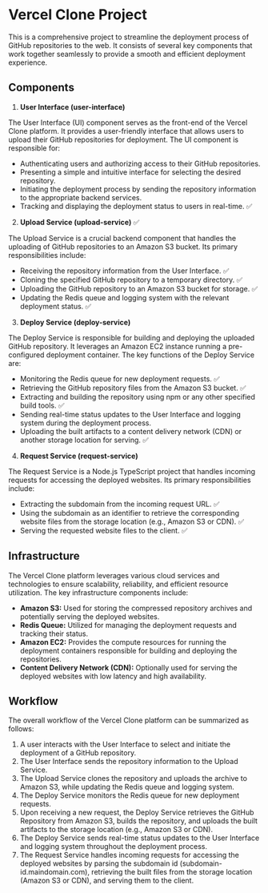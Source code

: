 # Vercel Clone Project

This is a comprehensive project to streamline the deployment process of GitHub repositories to the web. It consists of several key components that work together seamlessly to provide a smooth and efficient deployment experience.

## Components

1. **User Interface (user-interface)**

The User Interface (UI) component serves as the front-end of the Vercel Clone platform. It provides a user-friendly interface that allows users to upload their GitHub repositories for deployment. The UI component is responsible for:

- Authenticating users and authorizing access to their GitHub repositories.
- Presenting a simple and intuitive interface for selecting the desired repository.
- Initiating the deployment process by sending the repository information to the appropriate backend services.
- Tracking and displaying the deployment status to users in real-time. ✅

2. **Upload Service (upload-service)** ✅

The Upload Service is a crucial backend component that handles the uploading of GitHub repositories to an Amazon S3 bucket. Its primary responsibilities include:

- Receiving the repository information from the User Interface. ✅
- Cloning the specified GitHub repository to a temporary directory. ✅
- Uploading the GitHub repository to an Amazon S3 bucket for storage. ✅
- Updating the Redis queue and logging system with the relevant deployment status. ✅

3. **Deploy Service (deploy-service)**

The Deploy Service is responsible for building and deploying the uploaded GitHub repository. It leverages an Amazon EC2 instance running a pre-configured deployment container. The key functions of the Deploy Service are:

- Monitoring the Redis queue for new deployment requests. ✅
- Retrieving the GitHub repository files from the Amazon S3 bucket. ✅
- Extracting and building the repository using npm or any other specified build tools. ✅
- Sending real-time status updates to the User Interface and logging system during the deployment process.
- Uploading the built artifacts to a content delivery network (CDN) or another storage location for serving. ✅

4. **Request Service (request-service)**

The Request Service is a Node.js TypeScript project that handles incoming requests for accessing the deployed websites. Its primary responsibilities include:

- Extracting the subdomain from the incoming request URL. ✅
- Using the subdomain as an identifier to retrieve the corresponding website files from the storage location (e.g., Amazon S3 or CDN). ✅
- Serving the requested website files to the client. ✅

## Infrastructure

The Vercel Clone platform leverages various cloud services and technologies to ensure scalability, reliability, and efficient resource utilization. The key infrastructure components include:

- **Amazon S3:** Used for storing the compressed repository archives and potentially serving the deployed websites.
- **Redis Queue:** Utilized for managing the deployment requests and tracking their status.
- **Amazon EC2:** Provides the compute resources for running the deployment containers responsible for building and deploying the repositories.
- **Content Delivery Network (CDN):** Optionally used for serving the deployed websites with low latency and high availability.

## Workflow

The overall workflow of the Vercel Clone platform can be summarized as follows:

1. A user interacts with the User Interface to select and initiate the deployment of a GitHub repository.
2. The User Interface sends the repository information to the Upload Service.
3. The Upload Service clones the repository and uploads the archive to Amazon S3, while updating the Redis queue and logging system.
4. The Deploy Service monitors the Redis queue for new deployment requests.
5. Upon receiving a new request, the Deploy Service retrieves the GitHub Repository from Amazon S3, builds the repository, and uploads the built artifacts to the storage location (e.g., Amazon S3 or CDN).
6. The Deploy Service sends real-time status updates to the User Interface and logging system throughout the deployment process.
7. The Request Service handles incoming requests for accessing the deployed websites by parsing the subdomain id (subdomain-id.maindomain.com), retrieving the built files from the storage location (Amazon S3 or CDN), and serving them to the client.
